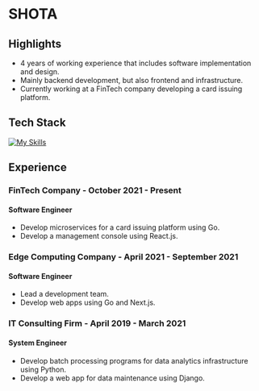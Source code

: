 # SHOTA

## Highlights

- 4 years of working experience that includes software implementation and design.
- Mainly backend development, but also frontend and infrastructure.
- Currently working at a FinTech company developing a card issuing platform.

## Tech Stack

[![My Skills](https://skillicons.dev/icons?i=go,ts,py,graphql,react,next,aws)](https://skillicons.dev)

## Experience

### FinTech Company - October 2021 - Present

#### Software Engineer

- Develop microservices for a card issuing platform using Go.
- Develop a management console using React.js.

### Edge Computing Company - April 2021 - September 2021

#### Software Engineer

- Lead a development team.
- Develop web apps using Go and Next.js.

### IT Consulting Firm - April 2019 - March 2021

#### System Engineer

- Develop batch processing programs for data analytics infrastructure using Python.
- Develop a web app for data maintenance using Django.
